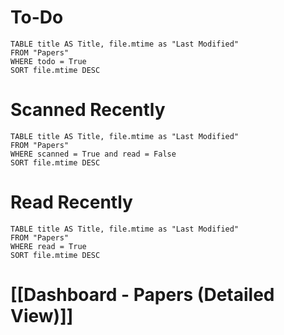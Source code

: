 # To-Do
```dataview
TABLE title AS Title, file.mtime as "Last Modified"
FROM "Papers"
WHERE todo = True
SORT file.mtime DESC
```

# Scanned Recently
```dataview
TABLE title AS Title, file.mtime as "Last Modified"
FROM "Papers"
WHERE scanned = True and read = False
SORT file.mtime DESC
```

# Read Recently
```dataview
TABLE title AS Title, file.mtime as "Last Modified"
FROM "Papers"
WHERE read = True
SORT file.mtime DESC
```
# [[Dashboard - Papers (Detailed View)]]